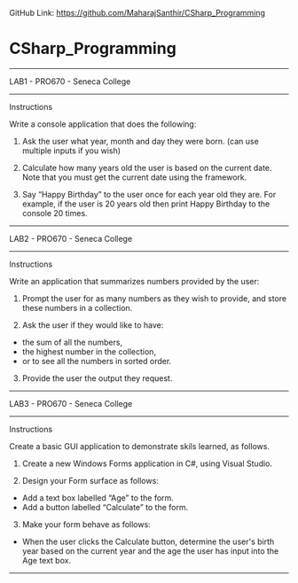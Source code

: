GitHub Link: https://github.com/MaharajSanthir/CSharp_Programming
# CSharp_Programming

********
LAB1 - PRO670 - Seneca College
******************************
Instructions 

Write a console application that does the following: 

1. Ask the user what year, month and day they were born. (can use multiple inputs if you wish)

2. Calculate how many years old the user is based on the current date. Note that you must get the current date using the framework. 

3. Say “Happy Birthday” to the user once for each year old they are. For example, if the user is 20 years old then print Happy Birthday to the console 20 times.

********************************

LAB2 - PRO670 - Seneca College
******************************
Instructions 

Write an application that summarizes numbers provided by the user: 

1. Prompt the user for as many numbers as they wish to provide, and store these numbers in a collection. 

2. Ask the user if they would like to have:  
* the sum of all the numbers, 
* the highest number in the collection, 
* or to see all the numbers in sorted order. 

3. Provide the user the output they request.

********************************

LAB3 - PRO670 - Seneca College
******************************

Instructions 

Create a basic GUI application to demonstrate skils learned, as follows. 

1. Create a new Windows Forms application in C#, using Visual Studio. 

2. Design your Form surface as follows:
* Add a text box labelled “Age” to the form. 
* Add a button labelled “Calculate” to the form. 

3. Make your form behave as follows:
* When the user clicks the Calculate button, determine the user's birth year based on the current year and the age the user has input into the Age text box. 

*********************************

